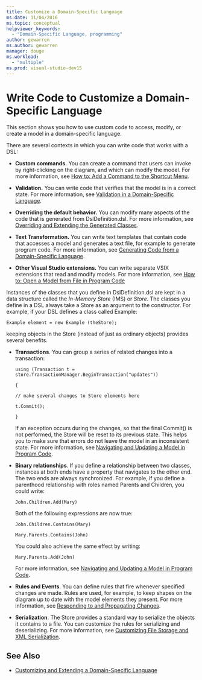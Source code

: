 ```yaml
---
title: Customize a Domain-Specific Language
ms.date: 11/04/2016
ms.topic: conceptual
helpviewer_keywords:
  - "Domain-Specific Language, programming"
author: gewarren
ms.author: gewarren
manager: douge
ms.workload:
  - "multiple"
ms.prod: visual-studio-dev15
---
```

# Write Code to Customize a Domain-Specific Language

This section shows you how to use custom code to access, modify, or create a model in a domain-specific language.

There are several contexts in which you can write code that works with a DSL:

-   **Custom commands.** You can create a command that users can invoke by right-clicking on the diagram, and which can modify the model. For more information, see [How to: Add a Command to the Shortcut Menu](../modeling/how-to-add-a-command-to-the-shortcut-menu.md).

-   **Validation.** You can write code that verifies that the model is in a correct state. For more information, see [Validation in a Domain-Specific Language](../modeling/validation-in-a-domain-specific-language.md).

-   **Overriding the default behavior.** You can modify many aspects of the code that is generated from DslDefinition.dsl. For more information, see [Overriding and Extending the Generated Classes](../modeling/overriding-and-extending-the-generated-classes.md).

-   **Text Transformation.** You can write text templates that contain code that accesses a model and generates a text file, for example to generate program code. For more information, see [Generating Code from a Domain-Specific Language](../modeling/generating-code-from-a-domain-specific-language.md).

-   **Other Visual Studio extensions.** You can write separate VSIX extensions that read and modify models. For more information, see [How to: Open a Model from File in Program Code](../modeling/how-to-open-a-model-from-file-in-program-code.md)

Instances of the classes that you define in DslDefinition.dsl are kept in a data structure called the *In-Memory Store* (IMS) or *Store*. The classes you define in a DSL always take a Store as an argument to the constructor. For example, if your DSL defines a class called Example:

`Example element = new Example (theStore);`

keeping objects in the Store (instead of just as ordinary objects) provides several benefits.

-   **Transactions**. You can group a series of related changes into a transaction:

     `using (Transaction t = store.TransactionManager.BeginTransaction("updates"))`

     `{`

     `// make several changes to Store elements here`

     `t.Commit();`

     `}`

     If an exception occurs during the changes, so that the final Commit() is not performed, the Store will be reset to its previous state. This helps you to make sure that errors do not leave the model in an inconsistent state. For more information, see [Navigating and Updating a Model in Program Code](../modeling/navigating-and-updating-a-model-in-program-code.md).

-   **Binary relationships**. If you define a relationship between two classes, instances at both ends have a property that navigates to the other end. The two ends are always synchronized. For example, if you define a parenthood relationship with roles named Parents and Children, you could write:

     `John.Children.Add(Mary)`

     Both of the following expressions are now true:

     `John.Children.Contains(Mary)`

     `Mary.Parents.Contains(John)`

     You could also achieve the same effect by writing:

     `Mary.Parents.Add(John)`

     For more information, see [Navigating and Updating a Model in Program Code](../modeling/navigating-and-updating-a-model-in-program-code.md).

-   **Rules and Events**. You can define rules that fire whenever specified changes are made. Rules are used, for example, to keep shapes on the diagram up to date with the model elements they present. For more information, see [Responding to and Propagating Changes](../modeling/responding-to-and-propagating-changes.md).

-   **Serialization**. The Store provides a standard way to serialize the objects it contains to a file. You can customize the rules for serializing and deserializing. For more information, see [Customizing File Storage and XML Serialization](../modeling/customizing-file-storage-and-xml-serialization.md).

## See Also

- [Customizing and Extending a Domain-Specific Language](../modeling/customizing-and-extending-a-domain-specific-language.md)
